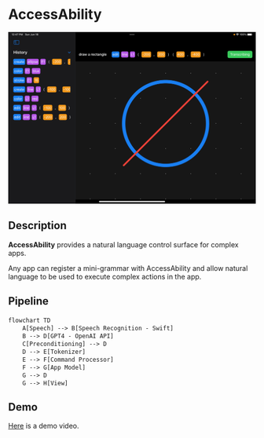 # AccessAbility

![](images/screenshot1.png)

## Description
**AccessAbility** provides a natural language control surface for complex apps.

Any app can register a mini-grammar with AccessAbility and allow natural language to be used to execute complex actions in the app.

## Pipeline

```mermaid
flowchart TD
    A[Speech] --> B[Speech Recognition - Swift]
    B --> D[GPT4 - OpenAI API]
    C[Preconditioning] --> D
    D --> E[Tokenizer]
    E --> F[Command Processor]
    F --> G[App Model]
    G --> D
    G --> H[View]
```

## Demo
[Here](https://youtu.be/-AF6FgfQURc) is a demo video.
